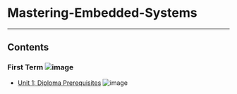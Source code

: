 # Mastering-Embedded-Systems

---

## Contents

### First Term ![image](https://progress-bar.dev/95/?title=In_Progress&color=ff00ff)

- [Unit 1: Diploma Prerequisites](https://github.com/Mo3az99/Mastering-Embedded-Systems) ![image](https://progress-bar.dev/100/?title=No_Assignments&color=bababa)
